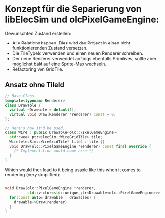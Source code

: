 # Konzept für die Separierung von libElecSim und olcPixelGameEngine:
Gewünschten Zustand erstellen: 
 - Alle Relations kappen. Dies wird das Project in einen nicht funktionierenden Zustand versetzen. 
 - Die TileTypeId verwenden und einen neuen Renderer schreiben.
 - Der neue Renderer verwendet anfangs ebenfalls Primitives, sollte aber möglichst bald auf eine Sprite-Map wechseln.
 - Refactoring von GridTile.
## Ansatz ohne TileId
```cpp
// Base Class.
template<typename Renderer>
class Drawable {
  virtual ~Drawable = default();
  virtual void Draw(Renderer *renderer) const = 0;
};

// Here's how it'd be used.
class Wire : public Drawable<olc::PixelGameEngine>{
  std::weak_ptr<elecSim::WireGridTile> tile;
  Wire(elecSim::WireGridTile* tile) : tile {}
  void Draw(olc::PixelGameEngine *renderer) const final override {
    /* Implementation would come here */
  }
}
```

Which would then lead to it being usable like this when it comes to rendering (very simplified):

```cpp

void Draw(olc::PixelGameEngine *renderer,
          std::vector<std::unique_ptr<Drawable<olc::PixelGameEngine>>> drawables){
  for(const auto& drawable : drawables) {
    drawable->Draw(renderer)
  }
}

```
